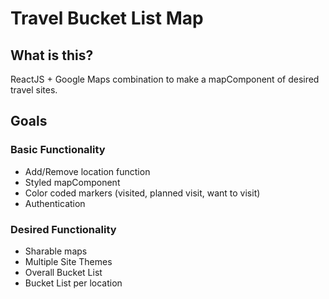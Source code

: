 # Travel Bucket List Map
## What is this?
ReactJS + Google Maps combination to make a mapComponent of desired travel sites.

## Goals
### Basic Functionality
* Add/Remove location function
* Styled mapComponent
* Color coded markers (visited, planned visit, want to visit)
* Authentication

### Desired Functionality
* Sharable maps
* Multiple Site Themes
* Overall Bucket List
* Bucket List per location
